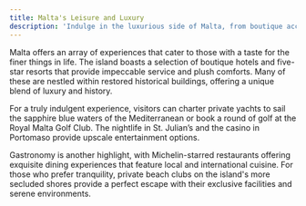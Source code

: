 ```yaml
---
title: Malta's Leisure and Luxury
description: 'Indulge in the luxurious side of Malta, from boutique accommodations to exclusive experiences.'
---
```


Malta offers an array of experiences that cater to those with a taste for the finer things in life. The island boasts a selection of boutique hotels and five-star resorts that provide impeccable service and plush comforts. Many of these are nestled within restored historical buildings, offering a unique blend of luxury and history.

For a truly indulgent experience, visitors can charter private yachts to sail the sapphire blue waters of the Mediterranean or book a round of golf at the Royal Malta Golf Club. The nightlife in St. Julian’s and the casino in Portomaso provide upscale entertainment options.

Gastronomy is another highlight, with Michelin-starred restaurants offering exquisite dining experiences that feature local and international cuisine. For those who prefer tranquility, private beach clubs on the island's more secluded shores provide a perfect escape with their exclusive facilities and serene environments.
